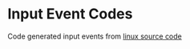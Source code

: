 
# Input Event Codes

Code generated input events from [linux source code](https://github.com/torvalds/linux/blob/master/include/uapi/linux/input-event-codes.h)
